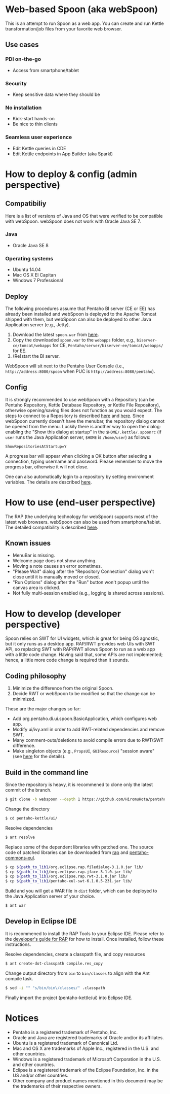 # Web-based Spoon (aka webSpoon)

This is an attempt to run Spoon as a web app.
You can create and run Kettle transformation/job files from your favorite web browser.

## Use cases

### PDI on-the-go

- Access from smartphone/tablet

### Security

- Keep sensitive data where they should be

### No installation

- Kick-start hands-on
- Be nice to thin clients

### Seamless user experience

- Edit Kettle queries in CDE
- Edit Kettle endpoints in App Builder (aka Sparkl)

# How to deploy & config (admin perspective)

## Compatibiliy

Here is a list of versions of Java and OS that were verified to be compatible with webSpoon.
webSpoon does not work with Oracle Java SE 7.

### Java

- Oracle Java SE 8

### Operating systems

- Ubuntu 14.04
- Mac OS X El Capitan
- Windows 7 Professional

## Deploy

The following procedures assume that Pentaho BI server (CE or EE) has already been installed and webSpoon is deployed to the Apache Tomcat shipped with them, but webSpoon can also be deployed to other Java Application server (e.g., Jetty).

1. Download the latest `spoon.war` from [here](https://github.com/HiromuHota/pentaho-kettle/releases).
2. Copy the downloaded `spoon.war` to the `webapps` folder, e.g., `biserver-ce/tomcat/webapps` for CE, `Pentaho/server/biserver-ee/tomcat/webapps/` for EE.
3. (Re)start the BI server.

WebSpoon will sit next to the Pentaho User Console (i.e., `http://address:8080/spoon` when PUC is `http://address:8080/pentaho`).

## Config

It is strongly recommended to use webSpoon with a Repository (can be Pentaho Repository, Kettle Database Repository, or Kettle File Repository), otherwise opening/saving files does not function as you would expect.
The steps to connect to a Repository is described [here](https://help.pentaho.com/Documentation/6.1/0J0/0C0/015) and [here](https://help.pentaho.com/Documentation/6.1/0L0/0Y0/040).
Since webSpoon currently doesn't have the menubar, the repository dialog cannot be opened from the menu.
Luckily there is another way to open the dialog: enabling the "Show this dialog at startup" in the `$HOME/.kettle/.spoonrc` (if `user` runs the Java Application server, `$HOME` is `/home/user`) as follows:

```
ShowRepositoriesAtStartup=Y
```

A progress bar will appear when clicking a OK button after selecting a connection, typing username and password.
Please remember to move the progress bar, otherwise it will not close.

One can also automatically login to a repository by setting environment variables.
The details are described [here](http://wiki.pentaho.com/display/EAI/.01+Introduction+to+Spoon#.01IntroductiontoSpoon-Repository).

# How to use (end-user perspective)

The RAP (the underlying technology for webSpoon) supports most of the latest web browsers.
webSpoon can also be used from smartphone/tablet.
The detailed compatibility is described [here](http://www.eclipse.org/rap/noteworthy/3.0/).

## Known issues

- MenuBar is missing.
- Welcome page does not show anything.
- Moving a note causes an error sometimes.
- "Please Wait" dialog after the "Repository Connection" dialog won't close until it is manually moved or closed.
- "Run Options" dialog after the "Run" button won't popup until the canvas area is clicked.
- Not fully multi-session enabled (e.g., logging is shared across sessions).

# How to develop (developer perspective)

Spoon relies on SWT for UI widgets, which is great for being OS agnostic, but it only runs as a desktop app.
RAP/RWT provides web UIs with SWT API, so replacing SWT with RAP/RWT allows Spoon to run as a web app with a little code change.
Having said that, some APIs are not implemented; hence, a little more code change is required than it sounds.

## Coding philosophy

1. Minimize the difference from the original Spoon.
2. Decide RWT or webSpoon to be modified so that the change can be minimized.

These are the major changes so far:

- Add org.pentaho.di.ui.spoon.BasicApplication, which configures web app.
- Modify ui/ivy.xml in order to add RWT-related dependencies and remove SWT.
- Many comment-outs/deletions to avoid compile errors due to RWT/SWT difference.
- Make singleton objects (e.g., `PropsUI`, `GUIResource`) "session aware" (see [here](http://www.eclipse.org/rap/developers-guide/devguide.php?topic=singletons.html) for the details).

## Build in the command line

Since the repository is heavy, it is recommened to clone only the latest commit of the branch.

```bash
$ git clone -b webspoon --depth 1 https://github.com/HiromuHota/pentaho-kettle.git
```
Change the directory

```bash
$ cd pentaho-kettle/ui/
```

Resolve dependencies

```bash
$ ant resolve
```

Replace some of the dependent libraries with patched one.
The source code of patched libraries can be downloaded from [rap](https://github.com/HiromuHota/rap) and [pentaho-commons-xul](https://github.com/HiromuHota/pentaho-commons-xul).

```bash
$ cp ${path_to_lib}/org.eclipse.rap.filedialog-3.1.0.jar lib/
$ cp ${path_to_lib}/org.eclipse.rap.jface-3.1.0.jar lib/
$ cp ${path_to_lib}/org.eclipse.rap.rwt-3.1.0.jar lib/
$ cp ${path_to_lib}/pentaho-xul-swt-6.1.0.5-231.jar lib/
```

Build and you will get a WAR file in `dist` folder, which can be deployed to the Java Application server of your choice.

```bash
$ ant war
```

## Develop in Eclipse IDE

It is recommened to install the RAP Tools to your Eclipse IDE.
Please refer to the [developer's guide for RAP](http://www.eclipse.org/rap/developers-guide/) for how to install.
Once installed, follow these instructions.

Resolve dependencies, create a classpath file, and copy resources

```bash
$ ant create-dot-classpath compile.res_copy
```

Change output directory from `bin` to `bin/classes` to align with the Ant compile task.


```bash
$ sed -i "" "s/bin/bin\/classes/" .classpath
```

Finally import the project (pentaho-kettle/ui) into Eclipse IDE.

# Notices

- Pentaho is a registered trademark of Pentaho, Inc.
- Oracle and Java are registered trademarks of Oracle and/or its affiliates.
- Ubuntu is a registered trademark of Canonical Ltd.
- Mac and OS X are trademarks of Apple Inc., registered in the U.S. and other countries.
- Windows is a registered trademark of Microsoft Corporation in the U.S. and other countries.
- Eclipse is a registered trademark of the Eclipse Foundation, Inc. in the US and/or other countries.
- Other company and product names mentioned in this document may be the trademarks of their respective owners.
